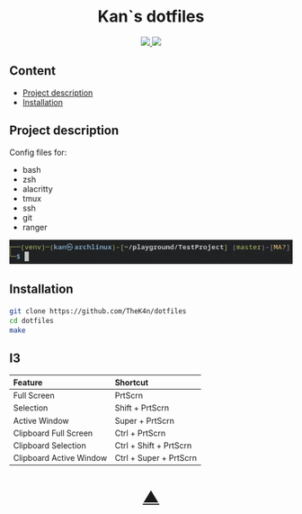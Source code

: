 <h1 align="center">Kan`s dotfiles</h1>

<p align="center">
  <a href="https://github.com/TheK4n">
    <img src="https://img.shields.io/github/followers/TheK4n?label=Follow&style=social">
  </a>
  <a href="https://github.com/TheK4n/dotfiles">
    <img src="https://img.shields.io/github/stars/TheK4n/dotfiles?style=social">
  </a>
</p>


## Content 

* [Project description](#chapter-0)
* [Installation](#chapter-1)


<a id="chapter-0"></a>
## Project description

Config files for:
* bash
* zsh
* alacritty
* tmux
* ssh
* git
* ranger


[![Prompt](assets/prompt.png)]()


<a id="chapter-1"></a>
## Installation

```bash
git clone https://github.com/TheK4n/dotfiles
cd dotfiles
make
```





## I3


| Feature | Shortcut |
| :----- | :------ |
| Full Screen | PrtScrn |
| Selection | Shift + PrtScrn |
| Active Window | Super + PrtScrn |
| Clipboard Full Screen | Ctrl + PrtScrn |
| Clipboard Selection | Ctrl + Shift + PrtScrn |
| Clipboard Active Window | Ctrl + Super + PrtScrn |


<h1 align="center"><a href="#top">▲</a></h1>
